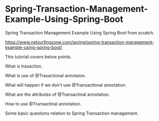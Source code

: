 # Spring-Transaction-Management-Example-Using-Spring-Boot
Spring Transaction Management Example Using Spring Boot from scratch.

https://www.netsurfingzone.com/spring/spring-transaction-management-example-using-spring-boot/

This tutorial covers below points.

What is trasaction.

What is use of @Trasactional annotaion.

What will happen if we don't use @Transactional annotation.

What are the attributes of @Transactinal annotation.

How to use @Transactinal annotation. 

Some basic questions relation to Spring Transaction management.


